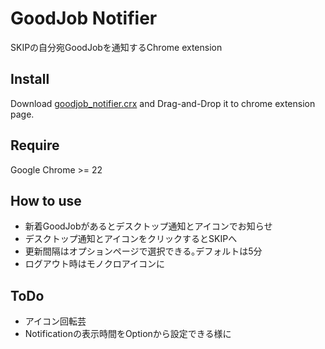# GoodJob Notifier
SKIPの自分宛GoodJobを通知するChrome extension

## Install
Download [goodjob_notifier.crx](https://github.com/hotchemi/goodjob_notifier/raw/master/pkg/goodjob_notifier.crx) and Drag-and-Drop it to chrome extension page.

## Require
Google Chrome >= 22

## How to use
- 新着GoodJobがあるとデスクトップ通知とアイコンでお知らせ
- デスクトップ通知とアイコンをクリックするとSKIPへ
- 更新間隔はオプションページで選択できる｡デフォルトは5分
- ログアウト時はモノクロアイコンに

## ToDo
- アイコン回転芸
- Notificationの表示時間をOptionから設定できる様に
